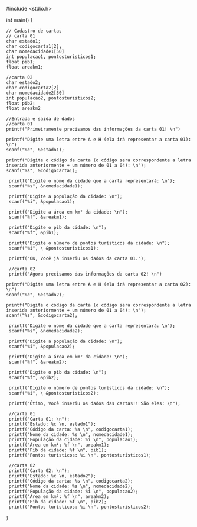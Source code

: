 #include <stdio.h>

int main()
{
    
    // Cadastro de cartas
    // carta 01
    char estado1;
    char codigocarta1[2];
    char nomedacidade1[50]
    int populacao1, pontosturisticos1;
    float pib1;
    float areakm1;

    //carta 02
    char estado2;
    char codigocarta2[2]
    char nomedacidade2[50]
    int populacao2, pontosturisticos2;
    float pib2;
    float areakm2

    //Entrada e saida de dados
    //carta 01
    printf("Primeiramente precisamos das informações da carta 01! \n")

    printf("Digite uma letra entre A e H (ela irá representar a carta 01): \n")
    scanf("%c", &estado1);
    
    printf("Digite o código da carta (o código sera correspondente a letra inserida anteriormente + um número de 01 a 04): \n");
    scanf("%s", &codigocarta1);

     printf("Digite o nome da cidade que a carta representará: \n");
     scanf("%s", &nomedacidade1);

     printf("Digite a população da cidade: \n");
     scanf("%i", &populacao1);

     printf("Digite a área em km² da cidade: \n");
     scanf("%f", &areakm1);

     printf("Digite o pib da cidade: \n");
     scanf("%f", &pib1);

     printf("Digite o número de pontos turísticos da cidade: \n");
     scanf("%i", \ &pontosturisticos1);

     printf("OK, Você já inseriu os dados da carta 01.");

     //carta 02
     printf("Agora precisamos das informações da carta 02! \n")

    printf("Digite uma letra entre A e H (ela irá representar a carta 02): \n")
    scanf("%c", &estado2);
    
    printf("Digite o código da carta (o código sera correspondente a letra inserida anteriormente + um número de 01 a 04): \n");
    scanf("%s", &codigocarta2);

     printf("Digite o nome da cidade que a carta representará: \n");
     scanf("%s", &nomedacidade2);

     printf("Digite a população da cidade: \n");
     scanf("%i", &populacao2);

     printf("Digite a área em km² da cidade: \n");
     scanf("%f", &areakm2);

     printf("Digite o pib da cidade: \n");
     scanf("%f", &pib2);

     printf("Digite o número de pontos turísticos da cidade: \n");
     scanf("%i", \ &pontosturisticos2);

     printf("Ótimo, Você inseriu os dados das cartas!! São eles: \n");

     //carta 01
     printf("Carta 01: \n");
     printf("Estado: %c \n, estado1");
     printf("Código da carta: %s \n", codigocarta1);
     printf("Nome da cidade: %s \n", nomedacidade1);
     printf("População da cidade: %i \n", populacao1);
     printf("Área em km²: %f \n", areakm1);
     printf("Pib da cidade: %f \n", pib1);
     printf("Pontos turísticos: %i \n", pontosturisticos1);
     
     //carta 02
     printf("Carta 02: \n");
     printf("Estado: %c \n, estado2");
     printf("Código da carta: %s \n", codigocarta2);
     printf("Nome da cidade: %s \n", nomedacidade2);
     printf("População da cidade: %i \n", populacao2);
     printf("Área em km²: %f \n", areakm2);
     printf("Pib da cidade: %f \n", pib2);
     printf("Pontos turísticos: %i \n", pontosturisticos2);
}
